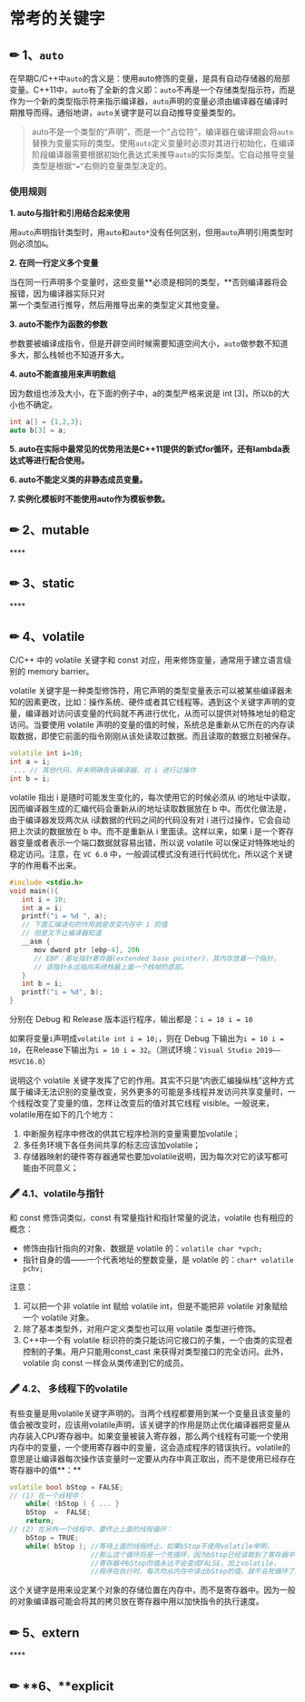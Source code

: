 # 常考的关键字

## ✏ 1、`auto`

在早期C/C++中`auto`的含义是：使用auto修饰的变量，是具有自动存储器的局部变量。C++11中，`auto`有了全新的含义即：`auto`不再是一个存储类型指示符，而是作为一个新的类型指示符来指示编译器，`auto`声明的变量必须由编译器在编译时期推导而得。通俗地讲，`auto`关键字是可以自动推导变量类型的。

> auto不是一个类型的“声明”，而是一个“占位符”，编译器在编译期会将`auto`替换为变量实际的类型。使用`auto`定义变量时必须对其进行初始化，在编译阶段编译器需要根据初始化表达式来推导`auto`的实际类型。它自动推导变量类型是根据`“=”`右侧的变量类型决定的。

### 使用规则

**1. auto与指针和引用结合起来使用**

用`auto`声明指针类型时，用`auto`和`auto*`没有任何区别，但用`auto`声明引用类型时则必须加`&`。

**2. 在同一行定义多个变量**

当在同一行声明多个变量时，这些变量**必须是相同的类型，**否则编译器将会报错，因为编译器实际只对  
第一个类型进行推导，然后用推导出来的类型定义其他变量。 

**3. auto不能作为函数的参数**

参数要被编译成指令，但是开辟空间时候需要知道空间大小，`auto`做参数不知道多大，那么栈帧也不知道开多大。

**4. auto不能直接用来声明数组**

因为数组也涉及大小，在下面的例子中，a的类型严格来说是 int \[3\]，所以b的大小也不确定。

```cpp
int a[] = {1,2,3};
auto b[3] = a;
```

**5. auto在实际中最常见的优势用法是C++11提供的新式for循环，还有lambda表达式等进行配合使用。**

**6. auto不能定义类的非静态成员变量。**

**7. 实例化模板时不能使用auto作为模板参数。**

## ✏ **2、mutable**

\*\*\*\*

## ✏ **3、static**

\*\*\*\*

## ✏ **4、volatile**

 C/C++ 中的 volatile 关键字和 const 对应，用来修饰变量，通常用于建立语言级别的 memory barrier。

volatile 关键字是一种类型修饰符，用它声明的类型变量表示可以被某些编译器未知的因素更改，比如：操作系统、硬件或者其它线程等。遇到这个关键字声明的变量，编译器对访问该变量的代码就不再进行优化，从而可以提供对特殊地址的稳定访问。当要使用 volatile 声明的变量的值的时候，系统总是重新从它所在的内存读取数据，即使它前面的指令刚刚从该处读取过数据。而且读取的数据立刻被保存。

```cpp
volatile int i=10;
int a = i;
 ... // 其他代码，并未明确告诉编译器，对 i 进行过操作
int b = i;
```

volatile 指出 i 是随时可能发生变化的，每次使用它的时候必须从 i的地址中读取，因而编译器生成的汇编代码会重新从i的地址读取数据放在 b 中。而优化做法是，由于编译器发现两次从 i读数据的代码之间的代码没有对 i 进行过操作，它会自动把上次读的数据放在 b 中。而不是重新从 i 里面读。这样以来，如果 i 是一个寄存器变量或者表示一个端口数据就容易出错，所以说 volatile 可以保证对特殊地址的稳定访问。注意，在 `VC 6.0` 中，一般调试模式没有进行代码优化，所以这个关键字的作用看不出来。

```cpp
#include <stdio.h>	 
void main(){
   int i = 10;
   int a = i;
   printf("i = %d ", a);	 
   // 下面汇编语句的作用就是改变内存中 i 的值
   // 但是又不让编译器知道
   __asm {
      mov dword ptr [ebp-4], 20h  
      // EBP：基址指针寄存器(extended base pointer)，其内存放着一个指针，
      // 该指针永远指向系统栈最上面一个栈帧的底部。
   }
   int b = i;
   printf("i = %d", b);
}
```

分别在 Debug 和 Release 版本运行程序，输出都是：`i = 10 i = 10`

如果将变量`i`声明成`volatile int i = 10;`，则在 Debug 下输出为`i = 10 i = 10`，在Release下输出为`i = 10 i = 32`。（测试环境：`Visual Studio 2019——MSVC16.0`）

说明这个 volatile 关键字发挥了它的作用。其实不只是“内嵌汇编操纵栈”这种方式属于编译无法识别的变量改变，另外更多的可能是多线程并发访问共享变量时，一个线程改变了变量的值，怎样让改变后的值对其它线程 visible。一般说来，volatile用在如下的几个地方：

1. 中断服务程序中修改的供其它程序检测的变量需要加volatile； 
2. 多任务环境下各任务间共享的标志应该加volatile； 
3. 存储器映射的硬件寄存器通常也要加volatile说明，因为每次对它的读写都可能由不同意义；

### 🖋 4.1、volatile与指针

和 const 修饰词类似，const 有常量指针和指针常量的说法，volatile 也有相应的概念：

* 修饰由指针指向的对象、数据是 volatile 的：`volatile char *vpch;`
* 指针自身的值——一个代表地址的整数变量，是 volatile 的：`char* volatile pchv;`

注意：

1. 可以把一个非 volatile int 赋给 volatile int，但是不能把非 volatile 对象赋给一个 volatile 对象。
2. 除了基本类型外，对用户定义类型也可以用 volatile 类型进行修饰。
3. C++中一个有 volatile 标识符的类只能访问它接口的子集，一个由类的实现者控制的子集。用户只能用const\_cast 来获得对类型接口的完全访问。此外，volatile 向 const 一样会从类传递到它的成员。

### 🖋 4.2、 **多线程下的volatile**   

有些变量是用volatile关键字声明的。当两个线程都要用到某一个变量且该变量的值会被改变时，应该用volatile声明，该关键字的作用是防止优化编译器把变量从内存装入CPU寄存器中。如果变量被装入寄存器，那么两个线程有可能一个使用内存中的变量，一个使用寄存器中的变量，这会造成程序的错误执行。volatile的意思是让编译器每次操作该变量时一定要从内存中真正取出，而不是使用已经存在寄存器中的值**：**

```cpp
volatile bool bStop = FALSE;  
// (1) 在一个线程中：  
    while( !bStop ) { ... }  
    bStop  =  FALSE;  
    return;    
// (2) 在另外一个线程中，要终止上面的线程循环：  
    bStop = TRUE;  
    while( bStop ); //等待上面的线程终止，如果bStop不使用volatile申明，
                    //那么这个循环将是一个死循环，因为bStop已经读取到了寄存器中，
                    //寄存器中bStop的值永远不会变成FALSE，加上volatile，
                    //程序在执行时，每次均从内存中读出bStop的值，就不会死循环了。
```

这个关键字是用来设定某个对象的存储位置在内存中，而不是寄存器中。因为一般的对象编译器可能会将其的拷贝放在寄存器中用以加快指令的执行速度。

## ✏ **5、extern**

\*\*\*\*

## ✏ **6、**explicit

